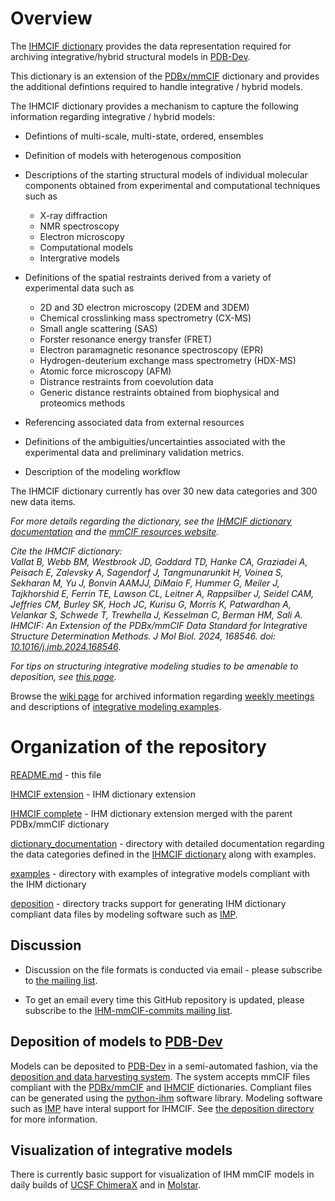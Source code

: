 
# Overview

The [IHMCIF dictionary](dist/mmcif_ihm.dic) provides the data representation required for archiving 
integrative/hybrid structural models in [PDB-Dev](https://pdb-dev.wwpdb.org).

This dictionary is an extension of the [PDBx/mmCIF](http://mmcif.wwpdb.org) dictionary
and provides the additional defintions required to handle integrative / hybrid models.  

The IHMCIF dictionary provides a mechanism to capture the following information regarding
integrative / hybrid models: 

  - Defintions of multi-scale, multi-state, ordered, ensembles

  - Definition of models with heterogenous composition

  - Descriptions of the starting structural models of individual molecular components obtained 
    from experimental and computational techniques such as
      - X-ray diffraction
      - NMR spectroscopy 
      - Electron microscopy
      - Computational models
      - Intergrative models

  - Definitions of the spatial restraints derived from a variety of experimental data such as
      - 2D and 3D electron microscopy (2DEM and 3DEM)
      - Chemical crosslinking mass spectrometry (CX-MS)
      - Small angle scattering (SAS)
      - Forster resonance energy transfer (FRET)
      - Electron paramagnetic resonance spectroscopy (EPR)
      - Hydrogen-deuterium exchange mass spectrometry (HDX-MS)
      - Atomic force microscopy (AFM)
      - Distrance restraints from coevolution data
      - Generic distance restraints obtained from biophysical and proteomics methods

  - Referencing associated data from external resources

  - Definitions of the ambiguities/uncertainties associated with the experimental data and
    preliminary validation metrics. 

  - Description of the modeling workflow

The IHMCIF dictionary currently has over 30 new data categories and 300 new data items.

*For more details regarding the dictionary, see the 
[IHMCIF dictionary documentation](dictionary_documentation/documentation.md) 
and the [mmCIF resources website](https://mmcif.wwpdb.org/dictionaries/mmcif_ihm.dic/Index/).*

*Cite the IHMCIF dictionary:  
Vallat B, Webb BM, Westbrook JD, Goddard TD, Hanke CA, Graziadei A, Peisach E, Zalevsky A, Sagendorf J, 
Tangmunarunkit H, Voinea S, Sekharan M, Yu J, Bonvin AAMJJ, DiMaio F, Hummer G, Meiler J, Tajkhorshid E, 
Ferrin TE, Lawson CL, Leitner A, Rappsilber J, Seidel CAM, Jeffries CM, Burley SK, Hoch JC, Kurisu G, 
Morris K, Patwardhan A, Velankar S, Schwede T, Trewhella J, Kesselman C, Berman HM, Sali A. 
IHMCIF: An Extension of the PDBx/mmCIF Data Standard for Integrative Structure Determination Methods. 
J Mol Biol. 2024, 168546. doi: [10.1016/j.jmb.2024.168546](https://doi.org/10.1016/j.jmb.2024.168546).*

*For tips on structuring integrative modeling studies to be amenable to
deposition, see [this page](dictionary_documentation/modeling-tips.md).*

Browse the [wiki page](https://github.com/ihmwg/IHMCIF/wiki) for archived information regarding
[weekly meetings](https://github.com/ihmwg/IHMCIF/wiki/Meetings) and descriptions of 
[integrative modeling examples](https://github.com/ihmwg/IHMCIF/wiki/Use-cases).

# Organization of the repository

[README.md](README.md) - this file

[IHMCIF extension](dist/mmcif_ihm_ext.dic) - IHM dictionary extension

[IHMCIF complete](dist/mmcif_ihm.dic) - IHM dictionary extension merged with the parent PDBx/mmCIF dictionary

[dictionary_documentation](dictionary_documentation) - directory with detailed documentation 
regarding the data categories defined in the [IHMCIF dictionary](dist/mmcif_ihm.dic) along with examples.  

[examples](examples) - directory with examples of integrative models compliant with the IHM dictionary

[deposition](deposition) - directory tracks support for generating IHM dictionary compliant data files by 
modeling software such as [IMP](https://integrativemodeling.org). 

## Discussion

 - Discussion on the file formats is conducted via email - please subscribe to
   [the mailing list](https://salilab.org/mailman/listinfo/ihm-repval).

 - To get an email every time this GitHub repository is updated, please
   subscribe to the [IHM-mmCIF-commits mailing list](https://salilab.org/mailman/listinfo/ihm-mmcif-commits).

## Deposition of models to [PDB-Dev](https://pdb-dev.wwpdb.org)

Models can be deposited to [PDB-Dev](https://pdb-dev.wwpdb.org) in a semi-automated fashion, 
via the [deposition and data harvesting system](https://data.pdb-dev.org).
The system accepts mmCIF files compliant with the [PDBx/mmCIF](https://mmcif.wwpdb.org/) 
and [IHMCIF](dist/mmcif_ihm.dic) dictionaries. Compliant files can be generated using 
the [python-ihm](https://github.com/ihmwg/python-ihm) software library. 
Modeling software such as [IMP](https://github.com/salilab/imp) have interal support for IHMCIF. 
See [the deposition directory](deposition) for more information.

## Visualization of integrative models

There is currently basic support for visualization of IHM mmCIF models
in daily builds of [UCSF ChimeraX](https://www.cgl.ucsf.edu/chimerax/) 
and in [Molstar](https://molstar.org/).

